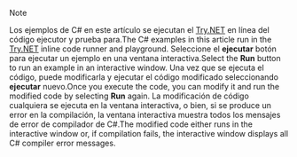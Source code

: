 
> [!NOTE]
> <span data-ttu-id="6d4e6-101">Los ejemplos de C# en este artículo se ejecutan el [Try.NET](https://try.dot.net) en línea del código ejecutor y prueba para.</span><span class="sxs-lookup"><span data-stu-id="6d4e6-101">The C# examples in this article run in the [Try.NET](https://try.dot.net) inline code runner and playground.</span></span> <span data-ttu-id="6d4e6-102">Seleccione el **ejecutar** botón para ejecutar un ejemplo en una ventana interactiva.</span><span class="sxs-lookup"><span data-stu-id="6d4e6-102">Select the **Run** button to run an example in an interactive window.</span></span> <span data-ttu-id="6d4e6-103">Una vez que se ejecuta el código, puede modificarla y ejecutar el código modificado seleccionando **ejecutar** nuevo.</span><span class="sxs-lookup"><span data-stu-id="6d4e6-103">Once you execute the code, you can modify it and run the modified code by selecting **Run** again.</span></span> <span data-ttu-id="6d4e6-104">La modificación de código cualquiera se ejecuta en la ventana interactiva, o bien, si se produce un error en la compilación, la ventana interactiva muestra todos los mensajes de error de compilador de C#.</span><span class="sxs-lookup"><span data-stu-id="6d4e6-104">The modified code either runs in the interactive window or, if compilation fails, the interactive window displays all C# compiler error messages.</span></span>  
